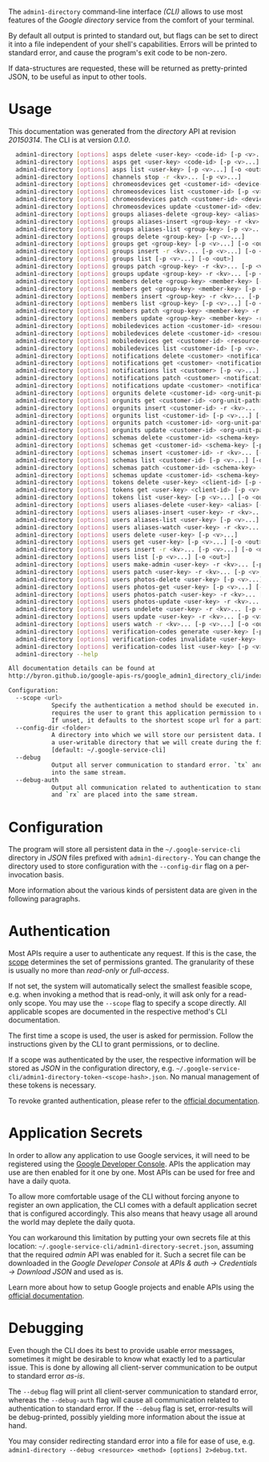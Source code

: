 <!---
DO NOT EDIT !
This file was generated automatically from 'src/mako/cli/README.md.mako'
DO NOT EDIT !
-->
The `admin1-directory` command-line interface *(CLI)* allows to use most features of the *Google directory* service from the comfort of your terminal.

By default all output is printed to standard out, but flags can be set to direct it into a file independent of your shell's
capabilities. Errors will be printed to standard error, and cause the program's exit code to be non-zero.

If data-structures are requested, these will be returned as pretty-printed JSON, to be useful as input to other tools.

# Usage

This documentation was generated from the *directory* API at revision *20150314*. The CLI is at version *0.1.0*.

```bash
  admin1-directory [options] asps delete <user-key> <code-id> [-p <v>...]
  admin1-directory [options] asps get <user-key> <code-id> [-p <v>...] [-o <out>]
  admin1-directory [options] asps list <user-key> [-p <v>...] [-o <out>]
  admin1-directory [options] channels stop -r <kv>... [-p <v>...]
  admin1-directory [options] chromeosdevices get <customer-id> <device-id> [-p <v>...] [-o <out>]
  admin1-directory [options] chromeosdevices list <customer-id> [-p <v>...] [-o <out>]
  admin1-directory [options] chromeosdevices patch <customer-id> <device-id> -r <kv>... [-p <v>...] [-o <out>]
  admin1-directory [options] chromeosdevices update <customer-id> <device-id> -r <kv>... [-p <v>...] [-o <out>]
  admin1-directory [options] groups aliases-delete <group-key> <alias> [-p <v>...]
  admin1-directory [options] groups aliases-insert <group-key> -r <kv>... [-p <v>...] [-o <out>]
  admin1-directory [options] groups aliases-list <group-key> [-p <v>...] [-o <out>]
  admin1-directory [options] groups delete <group-key> [-p <v>...]
  admin1-directory [options] groups get <group-key> [-p <v>...] [-o <out>]
  admin1-directory [options] groups insert -r <kv>... [-p <v>...] [-o <out>]
  admin1-directory [options] groups list [-p <v>...] [-o <out>]
  admin1-directory [options] groups patch <group-key> -r <kv>... [-p <v>...] [-o <out>]
  admin1-directory [options] groups update <group-key> -r <kv>... [-p <v>...] [-o <out>]
  admin1-directory [options] members delete <group-key> <member-key> [-p <v>...]
  admin1-directory [options] members get <group-key> <member-key> [-p <v>...] [-o <out>]
  admin1-directory [options] members insert <group-key> -r <kv>... [-p <v>...] [-o <out>]
  admin1-directory [options] members list <group-key> [-p <v>...] [-o <out>]
  admin1-directory [options] members patch <group-key> <member-key> -r <kv>... [-p <v>...] [-o <out>]
  admin1-directory [options] members update <group-key> <member-key> -r <kv>... [-p <v>...] [-o <out>]
  admin1-directory [options] mobiledevices action <customer-id> <resource-id> -r <kv>... [-p <v>...]
  admin1-directory [options] mobiledevices delete <customer-id> <resource-id> [-p <v>...]
  admin1-directory [options] mobiledevices get <customer-id> <resource-id> [-p <v>...] [-o <out>]
  admin1-directory [options] mobiledevices list <customer-id> [-p <v>...] [-o <out>]
  admin1-directory [options] notifications delete <customer> <notification-id> [-p <v>...]
  admin1-directory [options] notifications get <customer> <notification-id> [-p <v>...] [-o <out>]
  admin1-directory [options] notifications list <customer> [-p <v>...] [-o <out>]
  admin1-directory [options] notifications patch <customer> <notification-id> -r <kv>... [-p <v>...] [-o <out>]
  admin1-directory [options] notifications update <customer> <notification-id> -r <kv>... [-p <v>...] [-o <out>]
  admin1-directory [options] orgunits delete <customer-id> <org-unit-path>... [-p <v>...]
  admin1-directory [options] orgunits get <customer-id> <org-unit-path>... [-p <v>...] [-o <out>]
  admin1-directory [options] orgunits insert <customer-id> -r <kv>... [-p <v>...] [-o <out>]
  admin1-directory [options] orgunits list <customer-id> [-p <v>...] [-o <out>]
  admin1-directory [options] orgunits patch <customer-id> <org-unit-path>... -r <kv>... [-p <v>...] [-o <out>]
  admin1-directory [options] orgunits update <customer-id> <org-unit-path>... -r <kv>... [-p <v>...] [-o <out>]
  admin1-directory [options] schemas delete <customer-id> <schema-key> [-p <v>...]
  admin1-directory [options] schemas get <customer-id> <schema-key> [-p <v>...] [-o <out>]
  admin1-directory [options] schemas insert <customer-id> -r <kv>... [-p <v>...] [-o <out>]
  admin1-directory [options] schemas list <customer-id> [-p <v>...] [-o <out>]
  admin1-directory [options] schemas patch <customer-id> <schema-key> -r <kv>... [-p <v>...] [-o <out>]
  admin1-directory [options] schemas update <customer-id> <schema-key> -r <kv>... [-p <v>...] [-o <out>]
  admin1-directory [options] tokens delete <user-key> <client-id> [-p <v>...]
  admin1-directory [options] tokens get <user-key> <client-id> [-p <v>...] [-o <out>]
  admin1-directory [options] tokens list <user-key> [-p <v>...] [-o <out>]
  admin1-directory [options] users aliases-delete <user-key> <alias> [-p <v>...]
  admin1-directory [options] users aliases-insert <user-key> -r <kv>... [-p <v>...] [-o <out>]
  admin1-directory [options] users aliases-list <user-key> [-p <v>...] [-o <out>]
  admin1-directory [options] users aliases-watch <user-key> -r <kv>... [-p <v>...] [-o <out>]
  admin1-directory [options] users delete <user-key> [-p <v>...]
  admin1-directory [options] users get <user-key> [-p <v>...] [-o <out>]
  admin1-directory [options] users insert -r <kv>... [-p <v>...] [-o <out>]
  admin1-directory [options] users list [-p <v>...] [-o <out>]
  admin1-directory [options] users make-admin <user-key> -r <kv>... [-p <v>...]
  admin1-directory [options] users patch <user-key> -r <kv>... [-p <v>...] [-o <out>]
  admin1-directory [options] users photos-delete <user-key> [-p <v>...]
  admin1-directory [options] users photos-get <user-key> [-p <v>...] [-o <out>]
  admin1-directory [options] users photos-patch <user-key> -r <kv>... [-p <v>...] [-o <out>]
  admin1-directory [options] users photos-update <user-key> -r <kv>... [-p <v>...] [-o <out>]
  admin1-directory [options] users undelete <user-key> -r <kv>... [-p <v>...]
  admin1-directory [options] users update <user-key> -r <kv>... [-p <v>...] [-o <out>]
  admin1-directory [options] users watch -r <kv>... [-p <v>...] [-o <out>]
  admin1-directory [options] verification-codes generate <user-key> [-p <v>...]
  admin1-directory [options] verification-codes invalidate <user-key> [-p <v>...]
  admin1-directory [options] verification-codes list <user-key> [-p <v>...] [-o <out>]
  admin1-directory --help

All documentation details can be found at
http://byron.github.io/google-apis-rs/google_admin1_directory_cli/index.html

Configuration:
  --scope <url>  
            Specify the authentication a method should be executed in. Each scope 
            requires the user to grant this application permission to use it.
            If unset, it defaults to the shortest scope url for a particular method.
  --config-dir <folder>
            A directory into which we will store our persistent data. Defaults to 
            a user-writable directory that we will create during the first invocation.
            [default: ~/.google-service-cli]
  --debug
            Output all server communication to standard error. `tx` and `rx` are placed 
            into the same stream.
  --debug-auth
            Output all communication related to authentication to standard error. `tx` 
            and `rx` are placed into the same stream.

```

# Configuration

The program will store all persistent data in the `~/.google-service-cli` directory in *JSON* files prefixed with `admin1-directory-`.  You can change the directory used to store configuration with the `--config-dir` flag on a per-invocation basis.

More information about the various kinds of persistent data are given in the following paragraphs.

# Authentication

Most APIs require a user to authenticate any request. If this is the case, the [scope][scopes] determines the 
set of permissions granted. The granularity of these is usually no more than *read-only* or *full-access*.

If not set, the system will automatically select the smallest feasible scope, e.g. when invoking a
method that is read-only, it will ask only for a read-only scope. 
You may use the `--scope` flag to specify a scope directly. 
All applicable scopes are documented in the respective method's CLI documentation.

The first time a scope is used, the user is asked for permission. Follow the instructions given 
by the CLI to grant permissions, or to decline.

If a scope was authenticated by the user, the respective information will be stored as *JSON* in the configuration
directory, e.g. `~/.google-service-cli/admin1-directory-token-<scope-hash>.json`. No manual management of these tokens
is necessary.

To revoke granted authentication, please refer to the [official documentation][revoke-access].

# Application Secrets

In order to allow any application to use Google services, it will need to be registered using the 
[Google Developer Console][google-dev-console]. APIs the application may use are then enabled for it
one by one. Most APIs can be used for free and have a daily quota.

To allow more comfortable usage of the CLI without forcing anyone to register an own application, the CLI
comes with a default application secret that is configured accordingly. This also means that heavy usage
all around the world may deplete the daily quota.

You can workaround this limitation by putting your own secrets file at this location: 
`~/.google-service-cli/admin1-directory-secret.json`, assuming that the required *admin* API 
was enabled for it. Such a secret file can be downloaded in the *Google Developer Console* at 
*APIs & auth -> Credentials -> Download JSON* and used as is.

Learn more about how to setup Google projects and enable APIs using the [official documentation][google-project-new].


# Debugging

Even though the CLI does its best to provide usable error messages, sometimes it might be desirable to know
what exactly led to a particular issue. This is done by allowing all client-server communication to be 
output to standard error *as-is*.

The `--debug` flag will print all client-server communication to standard error, whereas the `--debug-auth` flag
will cause all communication related to authentication to standard error.
If the `--debug` flag is set, error-results will be debug-printed, possibly yielding more information about the 
issue at hand.

You may consider redirecting standard error into a file for ease of use, e.g. `admin1-directory --debug <resource> <method> [options] 2>debug.txt`.


[scopes]: https://developers.google.com/+/api/oauth#scopes
[revoke-access]: http://webapps.stackexchange.com/a/30849
[google-dev-console]: https://console.developers.google.com/
[google-project-new]: https://developers.google.com/console/help/new/